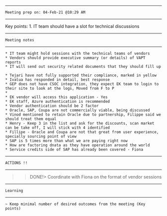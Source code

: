 ________________________________________
    Meeting prep on: 04-Feb-21 @10:29 AM
________________________________________
Key points:
    1. IT team should have a slot for technical discussions
________________________________________
    Meeting notes
________________________________________
    * IT team might hold sessions with the technical teams of vendors
    * Vendors should provide executive summary (or details) of VAPT reports
    * IT will send out security related documents that they should fill up

    * Tejari have not fully supported their compliance, marked in yellow
    * Ivalua has responded in detail, best response
    * GEP does not have CSOC integration, they expect EK team to login to their site to look at the logs, Moved from F to P
    * 
    * EK vendor will access this application - Yes
    * EK staff, Azure authentication is recommended
    * Vendor authentication should be 2 factor
    * Oracle, SAP, Coupa are not commercially viable, being discussed
    * Vinod mentioned to retain Oracle due to partnership, Filippe said we should treat them equal
    * Henry - Keep 3 in the list and ask for the discounts, scan market can be take off, I will stick with 4 identified
    * Fillipe - Oracle and Coupa are not that great from user experience, specially sourcing point of view
    * SAP is 5 times more than what we are paying right now
    * How are factoring dnata as they have operation around the world
    * Service credits side of SAP has already been covered - Fiona 
________________________________________
    ACTIONS !!
________________________________________
>>DONE!> Coordinate with Fiona on the format of vendor sessions


________________________________________
    Learning
________________________________________
    ~ Keep minimal number of desired outcomes from the meeting (Key points)

